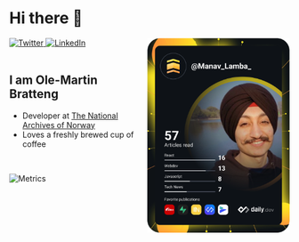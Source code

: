 <!-- <a href="https://app.daily.dev/Manav_Lamba_"><img src="https://github.com/techschneiderrr/techschneiderrr/blob/master/devcard.svg" width="400" alt="Manav Deep Singh Lamba's Dev Card"/></a> -->
# Hi there 👋

<div align="left">
  <a href="https://twitter.com/manav_lamba_">
    <img
      src="https://img.shields.io/twitter/follow/omBratteng?label=Twitter&logo=twitter&style=flat-square&color=1da1f2&logoColor=ffffff"
      alt="Twitter"
    />
  </a>
  <a href="https://github.com/techschneiderrr">
    <img
      src="https://img.shields.io/static/v1?logo=linkedin&style=flat-square&color=0072b1&label=LinkedIn&message=%E2%98%86"
      alt="LinkedIn"
    />
  </a>

  <a href="https://api.daily.dev/get?r=omBratteng" target="_blank">
    <img
      width="256"
      align="right"
      src="https://github.com/techschneiderrr/techschneiderrr/blob/master/devcard.svg"
    />
  </a>
</div>

<br />

## I am Ole-Martin Bratteng

- Developer at [The National Archives of Norway](https://www.arkivverket.no/en)
- Loves a freshly brewed cup of coffee


<br/>

![Metrics](https://metrics.lecoq.io/techschneiderrr?template=classic&isocalendar=1&languages=1&introduction=1&stars=1&people=1&gists=1&followup=1&lines=1&achievements=1&repositories=1&code=1&pagespeed=1&tweets=1&stackoverflow=1&repositories=100&repositories.batch=100&repositories.forks=false&repositories.affiliations=owner&isocalendar.duration=full-year&languages.limit=8&languages.sections=most-used&languages.colors=github&languages.threshold=0%25&languages.indepth=false&languages.categories=markup%2C%20programming&languages.recent.categories=markup%2C%20programming&languages.recent.load=300&languages.recent.days=14&introduction.title=true&stars.limit=4&people.limit=24&people.size=28&people.types=followers%2C%20following&people.identicons=false&people.shuffle=false&followup.sections=repositories&achievements.threshold=C&achievements.secrets=true&achievements.display=compact&achievements.limit=0&code.lines=12&code.load=100&code.visibility=public&pagespeed.url=.user.website&pagespeed.detailed=false&pagespeed.screenshot=false&tweets.attachments=false&tweets.limit=2&tweets.user=.user.twitter&stackoverflow.user=0&stackoverflow.sections=answers-top%2C%20questions-recent&stackoverflow.limit=2&stackoverflow.lines=4&stackoverflow.lines.snippet=2&config.timezone=Asia%2FCalcutta)
